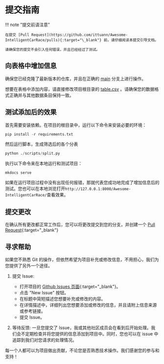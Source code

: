# 提交指南

!!! note "提交前请注意"

    在提交 [Pull Request](https://github.com/ittuann/Awesome-IntelligentCarRace/pulls){:target="\_blank"} 前，请仔细阅读本提交引导文档。

    请确保您的提交不会引入任何错误，并且已经经过了测试。

## 向表格中增加信息

确保您已经克隆了最新版本的仓库，并且在正确的 [main](https://github.com/ittuann/Awesome-IntelligentCarRace/tree/main) 分支上进行操作。

想要在表格中添加内容，请直接修改项目根目录的 [table.csv](https://github.com/ittuann/Awesome-IntelligentCarRace/blob/main/table.csv) 。请确保您的数据格式正确并与其他数据条目保持一致。

## 测试添加后的效果

首先需要安装依赖。在项目的根目录中，运行以下命令来安装必要的环境：

```python
pip install -r requirements.txt
```

然后运行脚本，生成筛选后的各个分表

```python
python ./scripts/split.py
```

执行以下命令来在本地运行和测试项目：

```shell
mkdocs serve
```

如果在运行项目过程中没有出现任何报错，那就代表您成功地完成了增加信息后的测试。您也可以在本地浏览打开`http://127.0.0.1:8000/Awesome-IntelligentCarRace/`查看效果。

## 提交更改

在确认所有更改都正常工作后，您可以将更改提交到您的分支，并创建一个 [Pull Request](https://github.com/ittuann/Awesome-IntelligentCarRace/pulls){:target="\_blank"}

## 寻求帮助


如果您不熟悉 Git 的操作，但依然希望为项目补充或修改信息，不用担心，我们为您提供了另外一个途径。

1. 提交 Issue:

   - 打开项目的 [Github Issues 页面](https://github.com/ittuann/Awesome-IntelligentCarRace/issues){:target="\_blank"}。
   - 点击 "New Issue" 按钮。
   - 在标题中简短描述您想要补充或修改的内容。
   - 在详情描述中，详细列出您想要添加或修改的信息，并且请附上信息来源或参考链接。
   - 提交 Issue。

2. 等待反馈:
   一旦您提交了 Issue，我或其他社区成员会在看到后开始处理。我们会不定期检查并将您提供的信息添加到项目中。同时，您也可以在 issue 中追踪到我们对您请求的处理情况。

每一个人都可以为项目做出贡献，不论您是否熟悉技术操作。我们感谢您的参与和支持！
